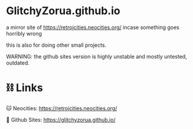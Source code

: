 

# GlitchyZorua.github.io

a mirror site of https://retrojcities.neocities.org/ incase something goes horribly wrong

this is also for doing other small projects.

WARNING: the github sites version is highly unstable and mostly untested, outdated. 

# ⛓️ Links
🐱 Neocities: https://retrojcities.neocities.org/

🦑 Github Sites: https://glitchyzorua.github.io/

